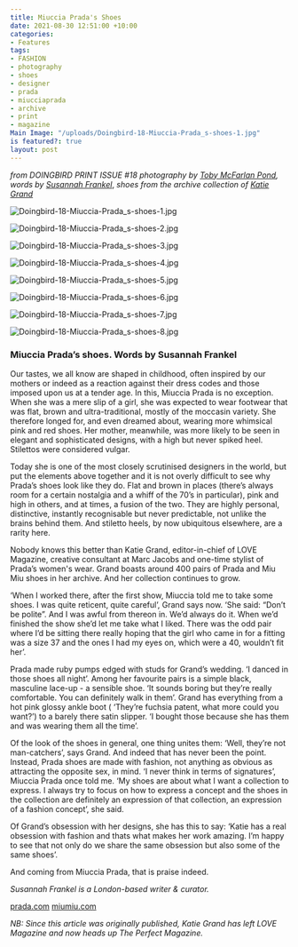 ```yaml
---
title: Miuccia Prada's Shoes
date: 2021-08-30 12:51:00 +10:00
categories:
- Features
tags:
- FASHION
- photography
- shoes
- designer
- prada
- miucciaprada
- archive
- print
- magazine
Main Image: "/uploads/Doingbird-18-Miuccia-Prada_s-shoes-1.jpg"
is featured?: true
layout: post
---
```


*from DOINGBIRD PRINT ISSUE #18 photography by [Toby McFarlan Pond](http://tobymcfarlanpond.com/), words by [Susannah Frankel](https://www.instagram.com/susannahfrankel/?hl=en)*, *shoes from the archive collection of [Katie Grand](https://www.instagram.com/kegrand/)*

![Doingbird-18-Miuccia-Prada_s-shoes-1.jpg](/uploads/Doingbird-18-Miuccia-Prada_s-shoes-1.jpg)

![Doingbird-18-Miuccia-Prada_s-shoes-2.jpg](/uploads/Doingbird-18-Miuccia-Prada_s-shoes-2.jpg)

![Doingbird-18-Miuccia-Prada_s-shoes-3.jpg](/uploads/Doingbird-18-Miuccia-Prada_s-shoes-3.jpg)

![Doingbird-18-Miuccia-Prada_s-shoes-4.jpg](/uploads/Doingbird-18-Miuccia-Prada_s-shoes-4.jpg)

![Doingbird-18-Miuccia-Prada_s-shoes-5.jpg](/uploads/Doingbird-18-Miuccia-Prada_s-shoes-5.jpg)

![Doingbird-18-Miuccia-Prada_s-shoes-6.jpg](/uploads/Doingbird-18-Miuccia-Prada_s-shoes-6.jpg)

![Doingbird-18-Miuccia-Prada_s-shoes-7.jpg](/uploads/Doingbird-18-Miuccia-Prada_s-shoes-7.jpg)

![Doingbird-18-Miuccia-Prada_s-shoes-8.jpg](/uploads/Doingbird-18-Miuccia-Prada_s-shoes-8.jpg)

### Miuccia Prada’s shoes. Words by Susannah Frankel

Our tastes, we all know are shaped in childhood, often inspired by our mothers or indeed as a reaction against their dress codes and those imposed upon us at a tender age. In this, Miuccia Prada is no exception. When she was a mere slip of a girl, she was expected to wear footwear that was flat, brown and ultra-traditional, mostly of the moccasin variety. She therefore longed for, and even dreamed about, wearing more whimsical pink and red shoes. Her mother, meanwhile, was more likely to be seen in elegant and sophisticated designs, with a high but never spiked heel. Stilettos were considered vulgar.
	
Today she is one of the most closely scrutinised designers in the world, but put the elements above together and it is not overly difficult to see why Prada’s shoes look like they do. Flat and brown in places (there’s always room for a certain nostalgia and a whiff of the 70’s in particular), pink and high in others, and at times, a fusion of the two. They are highly personal, distinctive, instantly recognisable but never predictable, not unlike the brains behind them. And stiletto heels, by now ubiquitous elsewhere, are a rarity here. 

Nobody knows this better than Katie Grand, editor-in-chief of LOVE Magazine, creative consultant at Marc Jacobs and one-time stylist of Prada’s women's wear. Grand boasts around 400 pairs of Prada and Miu Miu shoes in her archive. And her collection continues to grow. 
	
‘When I worked there, after the first show, Miuccia told me to take some shoes. I was quite reticent, quite careful’, Grand says now. ‘She said: “Don’t be polite”. And I was awful from thereon in. We’d always do it. When we’d finished the show she’d let me take what I liked. There was the odd pair where I’d be sitting there really hoping that the girl who came in for a fitting was a size 37 and the ones I had my eyes on, which were a 40, wouldn’t fit her’. 

	
Prada made ruby pumps edged with studs for Grand’s wedding. ‘I danced in those shoes all night’. Among her favourite pairs is a simple black, masculine lace-up - a sensible shoe. ‘It sounds boring but they’re really comfortable. You can definitely walk in them’. Grand has everything from a hot pink glossy ankle boot ( ‘They’re fuchsia patent, what more could you want?’) to a barely there satin slipper. ‘I bought those because she has them and was wearing them all the time’. 
	
Of the look of the shoes in general, one thing unites them: ‘Well, they’re not man-catchers’, says Grand. And indeed that has never been the point. Instead, Prada shoes are made with fashion, not anything as obvious as attracting the opposite sex, in mind. ‘I never think in terms of signatures’, Miuccia Prada once told me. ‘My shoes are about what I want a collection to express. I always try to focus on how to express a concept and the shoes in the collection are definitely an expression of that collection, an expression of a fashion concept’, she said. 
	
Of Grand’s obsession with her designs, she has this to say: ‘Katie has a real obsession with fashion and thats what makes her work amazing. I’m happy to see that not only do we share the same obsession but also some of the same shoes’. 
	
And coming from Miuccia Prada, that is praise indeed. 





*Susannah Frankel is a London-based writer & curator.* 

[prada.com](https://www.prada.com/au/en.html) [miumiu.com](https://www.miumiu.com/au/en.html) 


*NB: Since this article was originally published, Katie Grand has left LOVE Magazine and now heads up The Perfect Magazine.* 